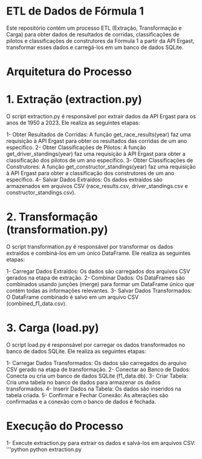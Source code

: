# ETL de Dados de Fórmula 1
Este repositório contém um processo ETL (Extração, Transformação e Carga) para obter dados de resultados de corridas, classificações de pilotos e classificações de construtores da Fórmula 1 a partir da API Ergast, transformar esses dados e carregá-los em um banco de dados SQLite.

# Arquitetura do Processo
# 1. Extração (extraction.py)
O script extraction.py é responsável por extrair dados da API Ergast para os anos de 1950 a 2023. Ele realiza as seguintes etapas:

1- Obter Resultados de Corridas: A função get_race_results(year) faz uma requisição à API Ergast para obter os resultados das corridas de um ano específico.
2- Obter Classificações de Pilotos: A função get_driver_standings(year) faz uma requisição à API Ergast para obter a classificação dos pilotos de um ano específico.
3- Obter Classificações de Construtores: A função get_constructor_standings(year) faz uma requisição à API Ergast para obter a classificação dos construtores de um ano específico.
4- Salvar Dados Extraídos: Os dados extraídos são armazenados em arquivos CSV (race_results.csv, driver_standings.csv e constructor_standings.csv).

# 2. Transformação (transformation.py)
O script transformation.py é responsável por transformar os dados extraídos e combiná-los em um único DataFrame. Ele realiza as seguintes etapas:

1- Carregar Dados Extraídos: Os dados são carregados dos arquivos CSV gerados na etapa de extração.
2- Combinar Dados: Os DataFrames são combinados usando junções (merge) para formar um DataFrame único que contém todas as informações relevantes.
3- Salvar Dados Transformados: O DataFrame combinado é salvo em um arquivo CSV (combined_f1_data.csv).

# 3. Carga (load.py)

O script load.py é responsável por carregar os dados transformados no banco de dados SQLite. Ele realiza as seguintes etapas:

1- Carregar Dados Transformados: Os dados são carregados do arquivo CSV gerado na etapa de transformação.
2- Conectar ao Banco de Dados: Conecta ou cria um banco de dados SQLite (f1_data.db).
3- Criar Tabela: Cria uma tabela no banco de dados para armazenar os dados transformados.
4- Inserir Dados na Tabela: Os dados são inseridos na tabela criada.
5- Confirmar e Fechar Conexão: As alterações são confirmadas e a conexão com o banco de dados é fechada.

# Execução do Processo
1- Execute extraction.py para extrair os dados e salvá-los em arquivos CSV:
'''python
python extraction.py







